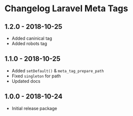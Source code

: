 # Changelog Laravel Meta Tags

## 1.2.0 - 2018-10-25

- Added caninical tag
- Added robots tag

## 1.1.0 - 2018-10-25

- Added `setDefault()` & `meta_tag_prepare_path`
- Fixed `singleton` for path
- Updated docs

## 1.0.0 - 2018-10-24

- Initial release package
